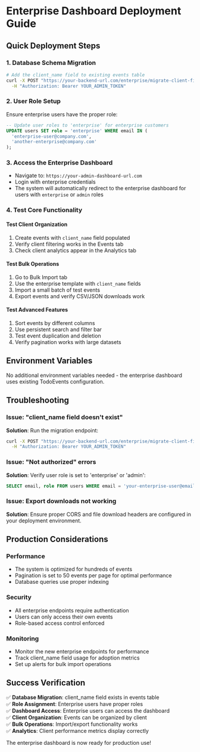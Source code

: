 # Enterprise Dashboard Deployment Guide

## Quick Deployment Steps

### 1. Database Schema Migration
```bash
# Add the client_name field to existing events table
curl -X POST "https://your-backend-url.com/enterprise/migrate-client-field" \
  -H "Authorization: Bearer YOUR_ADMIN_TOKEN"
```

### 2. User Role Setup
Ensure enterprise users have the proper role:
```sql
-- Update user roles to 'enterprise' for enterprise customers
UPDATE users SET role = 'enterprise' WHERE email IN (
  'enterprise-user@company.com',
  'another-enterprise@company.com'
);
```

### 3. Access the Enterprise Dashboard
- Navigate to: `https://your-admin-dashboard-url.com`
- Login with enterprise credentials
- The system will automatically redirect to the enterprise dashboard for users with `enterprise` or `admin` roles

### 4. Test Core Functionality

#### Test Client Organization
1. Create events with `client_name` field populated
2. Verify client filtering works in the Events tab
3. Check client analytics appear in the Analytics tab

#### Test Bulk Operations
1. Go to Bulk Import tab
2. Use the enterprise template with `client_name` fields
3. Import a small batch of test events
4. Export events and verify CSV/JSON downloads work

#### Test Advanced Features
1. Sort events by different columns
2. Use persistent search and filter bar
3. Test event duplication and deletion
4. Verify pagination works with large datasets

## Environment Variables
No additional environment variables needed - the enterprise dashboard uses existing TodoEvents configuration.

## Troubleshooting

### Issue: "client_name field doesn't exist"
**Solution**: Run the migration endpoint:
```bash
curl -X POST "https://your-backend-url.com/enterprise/migrate-client-field" \
  -H "Authorization: Bearer YOUR_ADMIN_TOKEN"
```

### Issue: "Not authorized" errors
**Solution**: Verify user role is set to 'enterprise' or 'admin':
```sql
SELECT email, role FROM users WHERE email = 'your-enterprise-user@email.com';
```

### Issue: Export downloads not working
**Solution**: Ensure proper CORS and file download headers are configured in your deployment environment.

## Production Considerations

### Performance
- The system is optimized for hundreds of events
- Pagination is set to 50 events per page for optimal performance
- Database queries use proper indexing

### Security
- All enterprise endpoints require authentication
- Users can only access their own events
- Role-based access control enforced

### Monitoring
- Monitor the new enterprise endpoints for performance
- Track client_name field usage for adoption metrics
- Set up alerts for bulk import operations

## Success Verification

✅ **Database Migration**: client_name field exists in events table  
✅ **Role Assignment**: Enterprise users have proper roles  
✅ **Dashboard Access**: Enterprise users can access the dashboard  
✅ **Client Organization**: Events can be organized by client  
✅ **Bulk Operations**: Import/export functionality works  
✅ **Analytics**: Client performance metrics display correctly  

The enterprise dashboard is now ready for production use!